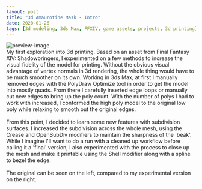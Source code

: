 ```yaml
---
layout: post
title: "3d Amaurotine Mask - Intro"
date: 2020-01-26
tags: [3d modeling, 3ds Max, FFXIV, game assets, projects, 3d printing]
---
```

![preview-image]({{site.url}}/files/3d-Amaurotine-Mask-Intro/preview.png)  
My first exploration into 3d printing. Based on an asset from Final Fantasy XIV: Shadowbringers, I experimented on a few methods to increase the visual fidelity of the model for printing. Without the obvious visual advantage of vertex normals in 3d rendering, the whole thing would have to be much smoother on its own. Working in 3ds Max, at first I manually removed edges with the PolyDraw Optimize tool in order to get the model into mostly quads. From there I carefully inserted edge loops or manually cut new edges to bring up the poly count. With the number of polys I had to work with increased, I conformed the high poly model to the original low poly while relaxing to smooth out the original edges.  
<br/>
From this point, I decided to learn some new features with subdivision surfaces. I increased the subdivision across the whole mesh, using the Crease and OpenSubDiv modifiers to maintain the sharpness of the 'beak'. While I imagine I'll want to do a run with a cleaned up workflow before calling it a 'final' version, I also experimented with the process to close up the mesh and make it printable using the Shell modifier along with a spline to bezel the edge.  
<br/>
The original can be seen on the left, compared to my experimental version on the right.